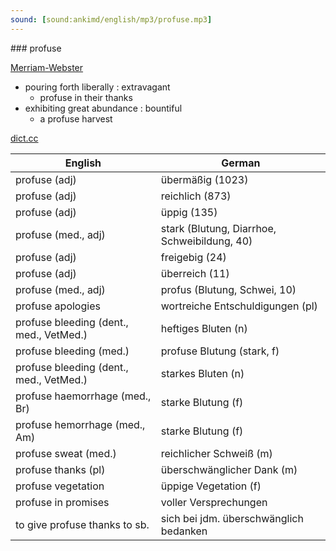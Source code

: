 ```yaml
---
sound: [sound:ankimd/english/mp3/profuse.mp3]
---
```


\### profuse

[Merriam-Webster](https://www.merriam-webster.com/dictionary/profuse)

- pouring forth liberally : extravagant
    - profuse in their thanks
- exhibiting great abundance : bountiful
    - a profuse harvest

[dict.cc](https://www.dict.cc/profuse)

| English        | German       |
| -------------- | ------------ |
| profuse (adj) | übermäßig (1023) |
| profuse (adj) | reichlich (873) |
| profuse (adj) | üppig (135) |
| profuse (med., adj) | stark (Blutung, Diarrhoe, Schweibildung, 40) |
| profuse (adj) | freigebig (24) |
| profuse (adj) | überreich (11) |
| profuse (med., adj) | profus (Blutung, Schwei, 10) |
| profuse apologies | wortreiche Entschuldigungen (pl) |
| profuse bleeding (dent., med., VetMed.) | heftiges Bluten (n) |
| profuse bleeding (med.) | profuse Blutung (stark, f) |
| profuse bleeding (dent., med., VetMed.) | starkes Bluten (n) |
| profuse haemorrhage (med., Br) | starke Blutung (f) |
| profuse hemorrhage (med., Am) | starke Blutung (f) |
| profuse sweat (med.) | reichlicher Schweiß (m) |
| profuse thanks (pl) | überschwänglicher Dank (m) |
| profuse vegetation | üppige Vegetation (f) |
| profuse in promises | voller Versprechungen |
| to give profuse thanks to sb. | sich bei jdm. überschwänglich bedanken |
